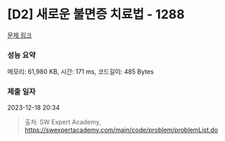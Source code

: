 # [D2] 새로운 불면증 치료법 - 1288 

[문제 링크](https://swexpertacademy.com/main/code/problem/problemDetail.do?contestProbId=AV18_yw6I9MCFAZN) 

### 성능 요약

메모리: 61,980 KB, 시간: 171 ms, 코드길이: 485 Bytes

### 제출 일자

2023-12-18 20:34



> 출처: SW Expert Academy, https://swexpertacademy.com/main/code/problem/problemList.do